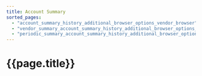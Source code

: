 ```yaml
---
title: Account Summary
sorted_pages:
  - "account_summary_history_additional_browser_options_vendor_browser"
  - "vendor_summary_account_summary_history_additional_browser_options_vendor_profile"
  - "periodic_summary_account_summary_history_additional_browser_options_vendor_profile"
---
```

# {{page.title}}
